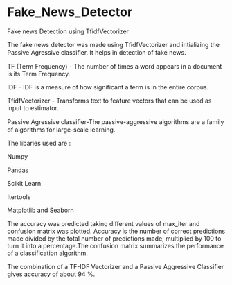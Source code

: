 # Fake_News_Detector
Fake news Detection using TfidfVectorizer

The fake news detector was made using TfidfVectorizer and intializing the Passive Agressive classiﬁer.
It helps in detection of fake news.

TF (Term Frequency) - The number of times a word appears in a document is its Term Frequency.

IDF - IDF is a measure of how significant a term is in the entire corpus.

TfidfVectorizer - Transforms text to feature vectors that can be used as input to estimator.

Passive Agressive classiﬁer-The passive-aggressive algorithms are a family of algorithms for large-scale learning.

The libaries used are :

Numpy

Pandas

Scikit Learn

Itertools

Matplotlib and Seaborn

The accuracy was predicted taking different values of max_iter and confusion matrix was plotted. Accuracy is the number of correct predictions made divided by the total number of predictions made, multiplied by 100 to turn it into a percentage.The confusion matrix summarizes the performance of a classification algorithm.

The combination of a TF-IDF Vectorizer and a Passive Aggressive Classifier gives accuracy of about 94 %.
